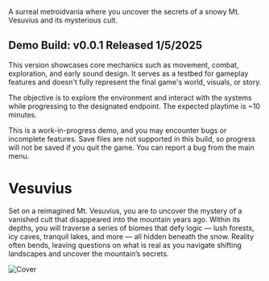 A surreal metroidvania where you uncover the secrets of a snowy Mt. Vesuvius and its mysterious cult.

## Demo Build: v0.0.1 Released 1/5/2025
This version showcases core mechanics such as movement, combat, exploration, and early sound design. It serves as a testbed for gameplay features and doesn't fully represent the final game's world, visuals, or story.

The objective is to explore the environment and interact with the systems while progressing to the designated endpoint. The expected playtime is ~10 minutes.

This is a work-in-progress demo, and you may encounter bugs or incomplete features. Save files are not supported in this build, so progress will not be saved if you quit the game. You can report a bug from the main menu. 

# Vesuvius

Set on a reimagined Mt. Vesuvius, you are to uncover the mystery of a vanished cult that disappeared into the mountain years ago. Within its depths, you will traverse a series of biomes that defy logic — lush forests, icy caves, tranquil lakes, and more — all hidden beneath the snow. Reality often bends, leaving questions on what is real as you navigate shifting landscapes and uncover the mountain’s secrets.

![Cover](https://imgur.com/vbWL5Oc.png)
